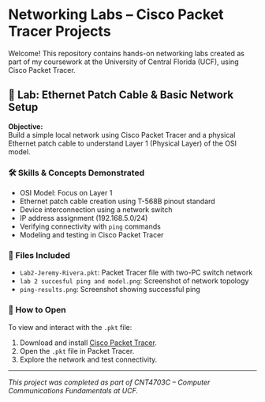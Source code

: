 # Networking Labs – Cisco Packet Tracer Projects

Welcome! This repository contains hands-on networking labs created as part of my coursework at the University of Central Florida (UCF), using Cisco Packet Tracer.

## 🔧 Lab: Ethernet Patch Cable & Basic Network Setup

**Objective:**  
Build a simple local network using Cisco Packet Tracer and a physical Ethernet patch cable to understand Layer 1 (Physical Layer) of the OSI model.

### 🛠 Skills & Concepts Demonstrated
- OSI Model: Focus on Layer 1
- Ethernet patch cable creation using T-568B pinout standard
- Device interconnection using a network switch
- IP address assignment (192.168.5.0/24)
- Verifying connectivity with `ping` commands
- Modeling and testing in Cisco Packet Tracer

### 📁 Files Included
- `Lab2-Jeremy-Rivera.pkt`: Packet Tracer file with two-PC switch network
- `lab 2 succesful ping and model.png`: Screenshot of network topology
- `ping-results.png`: Screenshot showing successful ping

### 🚀 How to Open
To view and interact with the `.pkt` file:
1. Download and install [Cisco Packet Tracer](https://www.netacad.com/courses/packet-tracer).
2. Open the `.pkt` file in Packet Tracer.
3. Explore the network and test connectivity.

---

*This project was completed as part of CNT4703C – Computer Communications Fundamentals at UCF.*

